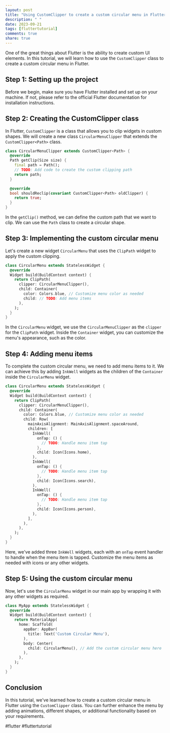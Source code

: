 ```yaml
---
layout: post
title: "Using CustomClipper to create a custom circular menu in Flutter"
description: " "
date: 2023-09-21
tags: [fluttertutorial]
comments: true
share: true
---
```


One of the great things about Flutter is the ability to create custom UI elements. In this tutorial, we will learn how to use the `CustomClipper` class to create a custom circular menu in Flutter.

## Step 1: Setting up the project

Before we begin, make sure you have Flutter installed and set up on your machine. If not, please refer to the official Flutter documentation for installation instructions.

## Step 2: Creating the CustomClipper class

In Flutter, `CustomClipper` is a class that allows you to clip widgets in custom shapes. We will create a new class `CircularMenuClipper` that extends the `CustomClipper<Path>` class.

```dart
class CircularMenuClipper extends CustomClipper<Path> {
  @override
  Path getClip(Size size) {
    final path = Path();
    // TODO: Add code to create the custom clipping path
    return path;
  }

  @override
  bool shouldReclip(covariant CustomClipper<Path> oldClipper) {
    return true;
  }
}
```

In the `getClip()` method, we can define the custom path that we want to clip. We can use the `Path` class to create a circular shape.

## Step 3: Implementing the custom circular menu

Let's create a new widget `CircularMenu` that uses the `ClipPath` widget to apply the custom clipping.

```dart
class CircularMenu extends StatelessWidget {
  @override
  Widget build(BuildContext context) {
    return ClipPath(
      clipper: CircularMenuClipper(),
      child: Container(
        color: Colors.blue, // Customize menu color as needed
        child: // TODO: Add menu items
      ),
    );
  }
}
```

In the `CircularMenu` widget, we use the `CircularMenuClipper` as the `clipper` for the `ClipPath` widget. Inside the `Container` widget, you can customize the menu's appearance, such as the color.

## Step 4: Adding menu items

To complete the custom circular menu, we need to add menu items to it. We can achieve this by adding `InkWell` widgets as the children of the `Container` inside the `CircularMenu` widget.

```dart
class CircularMenu extends StatelessWidget {
  @override
  Widget build(BuildContext context) {
    return ClipPath(
      clipper: CircularMenuClipper(),
      child: Container(
        color: Colors.blue, // Customize menu color as needed
        child: Row(
          mainAxisAlignment: MainAxisAlignment.spaceAround,
          children: [
            InkWell(
              onTap: () {
                // TODO: Handle menu item tap
              },
              child: Icon(Icons.home),
            ),
            InkWell(
              onTap: () {
                // TODO: Handle menu item tap
              },
              child: Icon(Icons.search),
            ),
            InkWell(
              onTap: () {
                // TODO: Handle menu item tap
              },
              child: Icon(Icons.person),
            ),
          ],
        ),
      ),
    );
  }
}
```

Here, we've added three `InkWell` widgets, each with an `onTap` event handler to handle when the menu item is tapped. Customize the menu items as needed with icons or any other widgets.

## Step 5: Using the custom circular menu

Now, let's use the `CircularMenu` widget in our main app by wrapping it with any other widgets as required.

```dart
class MyApp extends StatelessWidget {
  @override
  Widget build(BuildContext context) {
    return MaterialApp(
      home: Scaffold(
        appBar: AppBar(
          title: Text('Custom Circular Menu'),
        ),
        body: Center(
          child: CircularMenu(), // Add the custom circular menu here
        ),
      ),
    );
  }
}
```

## Conclusion

In this tutorial, we've learned how to create a custom circular menu in Flutter using the `CustomClipper` class. You can further enhance the menu by adding animations, different shapes, or additional functionality based on your requirements.

#flutter #fluttertutorial